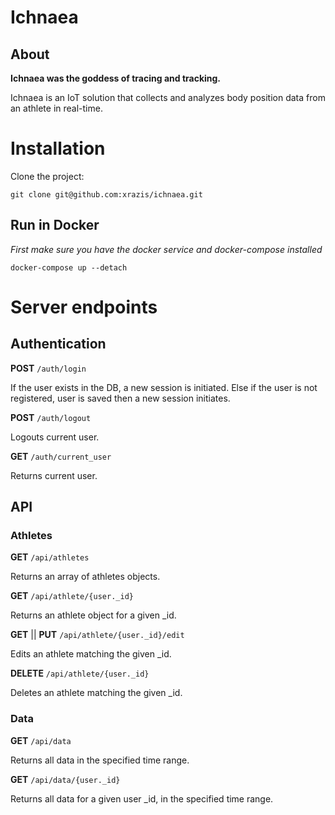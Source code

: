 # Ichnaea

## About

**Ichnaea was the goddess of tracing and tracking.**

Ichnaea is an IoT solution that collects and analyzes body position data from an athlete in real-time.

# Installation

Clone the project:

    git clone git@github.com:xrazis/ichnaea.git

## Run in Docker

_First make sure you have the docker service and docker-compose installed_

    docker-compose up --detach

# Server endpoints

## Authentication

**POST** `/auth/login`

If the user exists in the DB, a new session is initiated. Else if the user is not registered, user is saved then a new
session initiates.

**POST** `/auth/logout`

Logouts current user.

**GET** `/auth/current_user`

Returns current user.

## API

### Athletes

**GET** `/api/athletes`

Returns an array of athletes objects.

**GET** `/api/athlete/{user._id}`

Returns an athlete object for a given _id.

**GET** || **PUT** `/api/athlete/{user._id}/edit`

Edits an athlete matching the given _id.

**DELETE** `/api/athlete/{user._id}`

Deletes an athlete matching the given _id.

### Data

**GET** `/api/data`

Returns all data in the specified time range.

**GET** `/api/data/{user._id}`

Returns all data for a given user _id, in the specified time range.